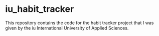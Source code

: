 # iu_habit_tracker
This repository contains the code for the habit tracker project that I was given by the iu International University of Applied Sciences. 
